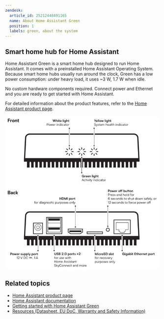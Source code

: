```yaml
---
zendesk:
  article_id: 25212448491165
  name: About Home Assistant Green
  position: 1
  labels: green, about the system
---
```


## Smart home hub for Home Assistant

Home Assistant Green is a smart home hub designed to run Home Assistant. It comes with a preinstalled Home Assistant Operating System. Because smart home hubs usually run around the clock, Green has a low power consumption: under heavy load, it uses ~3&nbsp;W, 1.7&nbsp;W when idle.

No custom hardware components required. Connect power and Ethernet and you are ready to get started with Home Assistant.

For detailed information about the product features, refer to the [Home Assistant product page](https://www.home-assistant.io/green/).

![Image showing the Green interfaces](/static/img/green/green_system-overview.png)

## Related topics

- [Home Assistant product page](https://www.home-assistant.io/green/)
- [Home Assistant documentation](https://www.home-assistant.io/)
- [Getting started with Home Assistant Green](/hc/en-us/articles/24737667232413-Getting-started-with-Home-Assistant-Green)
- [Resources (Datasheet, EU DoC, Warranty and Safety Information)](/sections/24979866957981/)
